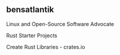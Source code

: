 ## bensatlantik

Linux and Open-Source Software Advocate

Rust Starter Projects 

Create Rust Libraries - crates.io
